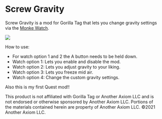 # Screw Gravity
Screw Gravity is a mod for Gorilla Tag that lets you change gravity settings via the [Monke Watch](https://github.com/RedBrumbler/MonkeComputer).

![](GitHub/screwgrav_example_gif_v2_comrpessed.gif)

How to use:
- For watch option 1 and 2 the A button needs to be held down.
- Watch option 1: Lets you enable and disable the mod.
- Watch option 2: Lets you adjust gravity to your liking.
- Watch option 3: Lets you freeze mid air.
- Watch option 4: Change the custom gravity settings.



Also this is my first Quest mod!!

This product is not affiliated with Gorilla Tag or Another Axiom LLC and is not endorsed or otherwise sponsored by Another Axiom LLC. Portions of the materials contained herein are property of Another Axiom LLC. ©2021 Another Axiom LLC.
